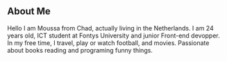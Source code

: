 ## About Me


Hello I am Moussa from Chad, actually living in the Netherlands. I am 24 years old, ICT student at Fontys University and junior Front-end devopper. In my free time, I travel, play or watch football, and movies. Passionate about books reading and programing funny things. 
